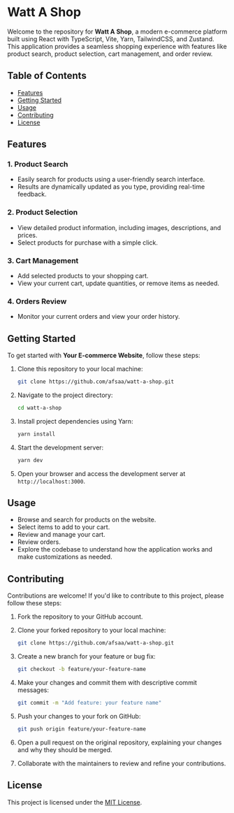 # Watt A Shop

Welcome to the repository for **Watt A Shop**, a modern e-commerce platform built using React with TypeScript, Vite, Yarn, TailwindCSS, and Zustand. This application provides a seamless shopping experience with features like product search, product selection, cart management, and order review.

## Table of Contents

- [Features](#features)
- [Getting Started](#getting-started)
- [Usage](#usage)
- [Contributing](#contributing)
- [License](#license)

## Features

### 1. Product Search

- Easily search for products using a user-friendly search interface.
- Results are dynamically updated as you type, providing real-time feedback.

### 2. Product Selection

- View detailed product information, including images, descriptions, and prices.
- Select products for purchase with a simple click.

### 3. Cart Management

- Add selected products to your shopping cart.
- View your current cart, update quantities, or remove items as needed.

### 4. Orders Review

- Monitor your current orders and view your order history.

## Getting Started

To get started with **Your E-commerce Website**, follow these steps:

1. Clone this repository to your local machine:

   ```bash
   git clone https://github.com/afsaa/watt-a-shop.git
   ```

2. Navigate to the project directory:

   ```bash
   cd watt-a-shop
   ```

3. Install project dependencies using Yarn:

   ```bash
   yarn install
   ```

4. Start the development server:

   ```bash
   yarn dev
   ```

5. Open your browser and access the development server at `http://localhost:3000`.

## Usage

- Browse and search for products on the website.
- Select items to add to your cart.
- Review and manage your cart.
- Review orders.
- Explore the codebase to understand how the application works and make customizations as needed.

## Contributing

Contributions are welcome! If you'd like to contribute to this project, please follow these steps:

1. Fork the repository to your GitHub account.

2. Clone your forked repository to your local machine:

   ```bash
   git clone https://github.com/afsaa/watt-a-shop.git
   ```

3. Create a new branch for your feature or bug fix:

   ```bash
   git checkout -b feature/your-feature-name
   ```

4. Make your changes and commit them with descriptive commit messages:

   ```bash
   git commit -m "Add feature: your feature name"
   ```

5. Push your changes to your fork on GitHub:

   ```bash
   git push origin feature/your-feature-name
   ```

6. Open a pull request on the original repository, explaining your changes and why they should be merged.

7. Collaborate with the maintainers to review and refine your contributions.

## License

This project is licensed under the [MIT License](LICENSE).
